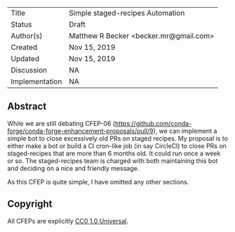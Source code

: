 
<table>
<tr><td> Title </td><td> Simple staged-recipes Automation </td>
<tr><td> Status </td><td> Draft  </td></tr>
<tr><td> Author(s) </td><td> Matthew R Becker &lt;becker.mr@gmail.com&gt;</td></tr>
<tr><td> Created </td><td> Nov 15, 2019</td></tr>
<tr><td> Updated </td><td> Nov 15, 2019</td></tr>
<tr><td> Discussion </td><td> NA </td></tr>
<tr><td> Implementation </td><td> NA </td></tr>
</table>

## Abstract

While we are still debating CFEP-06 (https://github.com/conda-forge/conda-forge-enhancement-proposals/pull/9), we can 
implement a simple bot to close excessively old PRs on staged recipes. My proposal is to either make a bot or build a 
CI cron-like job (in say CircleCI) to close PRs on staged-recipes that are more than 6 months old. It could run once 
a week or so. The staged-recipes team is charged with both maintaining this bot and deciding on a nice and friendly message. 

As this CFEP is quite simple, I have omitted any other sections.  

## Copyright

All CFEPs are explicitly [CC0 1.0 Universal](https://creativecommons.org/publicdomain/zero/1.0/).
